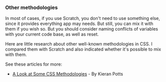 ### Other methodologies

In most of cases, if you use Scratch, you don't need to use something else, since it provides everything app may needs. But still, you can mix it with them if you wish so. But you should consider naming conflicts of variables with your current code base, as well as reset.

Here are little research about other well-known methodologies in CSS. I compared them with Scratch and also indicated whether it's possible to mix with them.

See these articles for more:
- [A Look at Some CSS Methodologies](http://sixrevisions.com/css/css-methodologies/) - By Kieran Potts